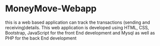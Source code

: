 # MoneyMove-Webapp
this is a web based application can track the transactions (sending and receiving)details. This web application is developed using HTML, CSS, Bootstrap, JavaScript for the front End development and Mysql as well as PHP for the back End development
